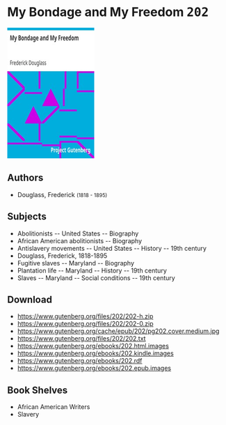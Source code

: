 # My Bondage and My Freedom <kbd>202</kbd>

![](./cover.medium.jpg "")

## Authors


 - Douglass, Frederick <small>(1818 - 1895)</small>

## Subjects


 - Abolitionists -- United States -- Biography
 - African American abolitionists -- Biography
 - Antislavery movements -- United States -- History -- 19th century
 - Douglass, Frederick, 1818-1895
 - Fugitive slaves -- Maryland -- Biography
 - Plantation life -- Maryland -- History -- 19th century
 - Slaves -- Maryland -- Social conditions -- 19th century

## Download


 - https://www.gutenberg.org/files/202/202-h.zip
 - https://www.gutenberg.org/files/202/202-0.zip
 - https://www.gutenberg.org/cache/epub/202/pg202.cover.medium.jpg
 - https://www.gutenberg.org/files/202/202.txt
 - https://www.gutenberg.org/ebooks/202.html.images
 - https://www.gutenberg.org/ebooks/202.kindle.images
 - https://www.gutenberg.org/ebooks/202.rdf
 - https://www.gutenberg.org/ebooks/202.epub.images

## Book Shelves


 - African American Writers
 - Slavery
